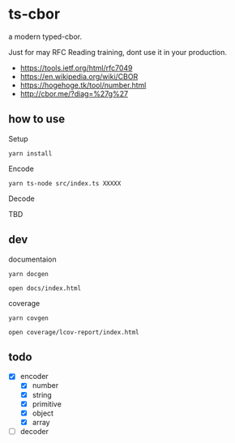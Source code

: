 # ts-cbor

a modern typed-cbor.

Just for may RFC Reading training, dont use it in your production.

- https://tools.ietf.org/html/rfc7049
- https://en.wikipedia.org/wiki/CBOR
- https://hogehoge.tk/tool/number.html
- http://cbor.me/?diag=%27g%27

## how to use

Setup

```
yarn install
```

Encode

```
yarn ts-node src/index.ts XXXXX
```

Decode

TBD

## dev

documentaion

```
yarn docgen

open docs/index.html
```

coverage

```
yarn covgen

open coverage/lcov-report/index.html
```

## todo

- [x] encoder
  - [x] number
  - [x] string
  - [x] primitive
  - [x] object
  - [x] array
- [ ] decoder
